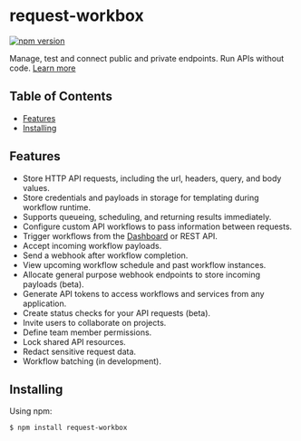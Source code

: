 # request-workbox

[![npm version](https://img.shields.io/npm/v/request-workbox.svg?style=flat-square)](https://www.npmjs.org/package/request-workbox)

Manage, test and connect public and private endpoints. Run APIs without code. [Learn more](https://requestworkbox.com)
## Table of Contents

  - [Features](#features)
  - [Installing](#installing)

## Features

- Store HTTP API requests, including the url, headers, query, and body values.
- Store credentials and payloads in storage for templating during workflow runtime.
- Supports queueing, scheduling, and returning results immediately.
- Configure custom API workflows to pass information between requests.
- Trigger workflows from the [Dashboard](https://dashboard.requestworkbox.com) or REST API.
- Accept incoming workflow payloads.
- Send a webhook after workflow completion.
- View upcoming workflow schedule and past workflow instances.
- Allocate general purpose webhook endpoints to store incoming payloads (beta).
- Generate API tokens to access workflows and services from any application.
- Create status checks for your API requests (beta).
- Invite users to collaborate on projects.
- Define team member permissions.
- Lock shared API resources.
- Redact sensitive request data.
- Workflow batching (in development).

## Installing

Using npm:

```bash
$ npm install request-workbox
```